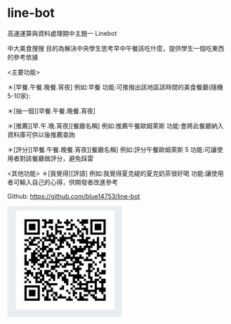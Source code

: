 # line-bot
高速運算與資料處理期中主題一 Linebot

中大美食搜搜
目的為解決中央學生思考早中午餐該吃什麼，提供學生一個吃東西的參考依據

<主要功能>

＊[早餐.午餐.晚餐.宵夜]
例如:早餐
功能:可推撥出該地區該時間的美食餐廳(隨機5-10家):

＊[抽一個][早餐.午餐.晚餐.宵夜]

＊[推薦][早.午.晚.宵夜][餐廳名稱]
例如:推薦午餐歐姆萊斯
功能:會將此餐廳納入資料庫可供以後推薦查詢

＊[評分][早餐.午餐.晚餐.宵夜][餐廳名稱]
例如:評分午餐歐姆萊斯 5
功能:可讓使用者對該餐廳做評分，避免踩雷

<其他功能>
＊[我覺得][評語]
例如:我覺得夏克緹的夏克奶茶很好喝
功能:讓使用者可輸入自己的心得，供開發者改進參考

Github:  https://github.com/blue14753/line-bot

![image](https://github.com/blue14753/line-bot/blob/master/qrcode.JPG)
